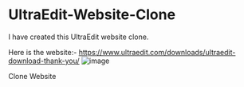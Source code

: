 # UltraEdit-Website-Clone

I have created this UltraEdit website clone.

Here is the website:- https://www.ultraedit.com/downloads/ultraedit-download-thank-you/
![image](https://github.com/anilesh-prajapati/UltraEdit-Website-Clone/assets/65806802/257a01d0-53d8-4b11-ba2d-159df87f586c)


Clone Website
